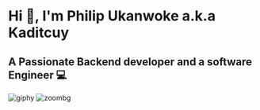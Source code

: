 # Hi 👋, I'm Philip Ukanwoke a.k.a Kaditcuy
## A Passionate Backend developer and a software Engineer 💻

![giphy](https://user-images.githubusercontent.com/100276450/179907264-29699c2d-e2b8-4ce5-9049-e8b48d4c47b5.gif)
![zoombg](https://user-images.githubusercontent.com/100276450/179907270-ace02caf-200e-4736-b29c-7c5a87059cd8.jpg)
